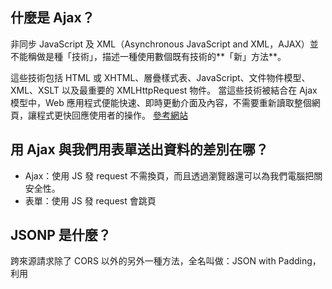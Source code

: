 ## 什麼是 Ajax？
非同步 JavaScript 及 XML（Asynchronous JavaScript and XML，AJAX）並不能稱做是種「技術」，描述一種使用數個既有技術的**「新」方法**。

這些技術包括 HTML 或 XHTML、層疊樣式表、JavaScript、文件物件模型、XML、XSLT 以及最重要的 XMLHttpRequest 物件。
當這些技術被結合在 Ajax 模型中，Web 應用程式便能快速、即時更動介面及內容，不需要重新讀取整個網頁，讓程式更快回應使用者的操作。
[參考網站](https://ithelp.ithome.com.tw/articles/10200409)

## 用 Ajax 與我們用表單送出資料的差別在哪？
- Ajax：使用 JS 發 request 不需換頁，而且透過瀏覽器還可以為我們電腦把關安全性。
- 表單：使用 JS 發 request 會跳頁

## JSONP 是什麼？
跨來源請求除了 CORS 以外的另外一種方法，全名叫做：JSON with Padding，利用 <script> 的這個特性來達成跨來源請求的。

## 要如何存取跨網域的 API？
1. CORS：想開啟跨來源 HTTP 請求的話，Server 必須在 Response 的 Header 裡面加上 Access-Control-Allow-Origin: *。
2. JSONP <script>，範例如下
	```js
		<script src="https://another-origin.com/api/games"></script>
		<script>
	  	console.log(response);
		</script>
	```

## 為什麼我們在第四週時沒碰到跨網域的問題，這週卻碰到了？
第四周使用 node.js 是直接在本機向 Sever 發出 Response，這周則是使用 JS 透過瀏覽器發出 Response，使用 node.js 並不會有跨領域（同源政策）的問題，所以當遇到存取問題時，需要透過 CROS 或 JSON 方法解決。
